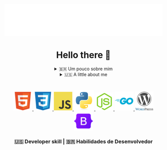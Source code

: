 
<a href="https://github.com/vitooficiall">
  <img src="https://github.com/vitooficiall/vitooficiall/raw/main/pkg/icons/banner.svg" style="max-width: 100%;" />
</a>

<h1 align="center">Hello there 👋 </h1>


<details>
  <summary align="center"> 🇧🇷 Um pouco sobre mim </summary>
  
  <br>😁 Eu sou focado em seguraça ofensiva e desenvolvimento web.
  
  🔸 Meus hobbies são:
  - 🐛 Procurar bugs (pesquisador de segurança)
  - 🧑‍💻 Desenvolver algumas coisas
  - ⚽️ Praticar Esportes
  <h1>
</details>
<details>
  <summary align="center"> 🇺🇸 A little about me </summary>
  <br>😁 I'm focused on offensive security and development web.
  
  <br>🔸 My hobbies are:
  - 🐛 Bug hunter (researcher security)
  - 🧑‍💻 Development of some things
  - ⚽️ Play sports 

</details>

<h1></h1>
<div>
  <a href="https://github.com/vitooficiall">
    <p align="center">
       <img src="https://github.com/devicons/devicon/raw/master/icons/html5/html5-original.svg"  height="60rem"/>
       <img src="https://github.com/devicons/devicon/raw/master/icons/css3/css3-original.svg"  height="60rem"/>
       <img src="https://github.com/devicons/devicon/raw/master/icons/javascript/javascript-original.svg"  height="60rem"/>
       <img src="https://github.com/devicons/devicon/raw/master/icons/python/python-original.svg" height="65rem"/>
       <img src="https://github.com/devicons/devicon/raw/master/icons/nodejs/nodejs-original.svg"  height="57rem"/>
       <img src="https://github.com/devicons/devicon/raw/master/icons/go/go-original-wordmark.svg"  height="60rem"/>
       <img src="https://github.com/devicons/devicon/raw/master/icons/wordpress/wordpress-original.svg"  height="60rem"/>
       <img src="https://github.com/devicons/devicon/raw/master/icons/bootstrap/bootstrap-original.svg" height="60rem"/>  
    </p>
  </a>
  
  <h3 align="center"> 🇺🇸 Developer skill | 🇧🇷 Habilidades de Desenvolvedor </h4>
</div>
